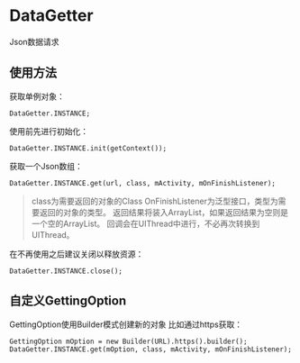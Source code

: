 # DataGetter
Json数据请求

## 使用方法
获取单例对象：

    DataGetter.INSTANCE;

使用前先进行初始化：

    DataGetter.INSTANCE.init(getContext());
    
获取一个Json数组：

    DataGetter.INSTANCE.get(url, class, mActivity, mOnFinishListener);

>class为需要返回的对象的Class
 OnFinishListener为泛型接口，类型为需要返回的对象的类型。
 返回结果将装入ArrayList，如果返回结果为空则是一个空的ArrayList。
 回调会在UIThread中进行，不必再次转换到UIThread。

在不再使用之后建议关闭以释放资源：

    DataGetter.INSTANCE.close();

## 自定义GettingOption
GettingOption使用Builder模式创建新的对象
比如通过https获取：

    GettingOption mOption = new Builder(URL).https().builder();
    DataGetter.INSTANCE.get(mOption, class, mActivity, mOnFinishListener);

